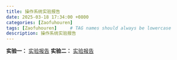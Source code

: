 ```yaml
---
title: 操作系统实验报告
date: 2025-03-18 17:34:00 +0800
categories: [Zaofuhouren]
tags: [Zaofuhouren]     # TAG names should always be lowercase
description: 操作系统实验报告
---
```


**实验一：**  [实验报告](/AttachFiles/OperateSysExp/nachos01.pdf)
**实验二：**  [实验报告](/AttachFiles/OperateSysExp/nachos02.pdf)


